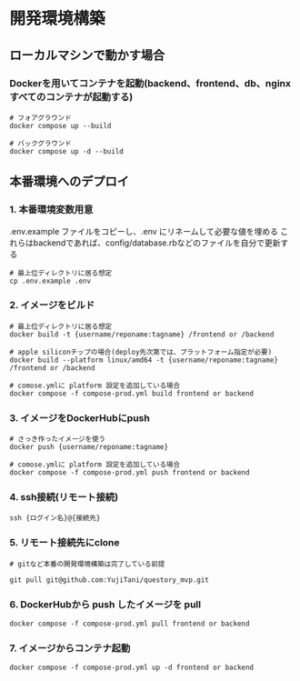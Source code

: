 # 開発環境構築
## ローカルマシンで動かす場合
###  Dockerを用いてコンテナを起動(backend、frontend、db、nginxすべてのコンテナが起動する)
```
# フォアグラウンド
docker compose up --build

# バックグラウンド
docker compose up -d --build

```

## 本番環境へのデプロイ

### 1. 本番環境変数用意
.env.example ファイルをコピーし、.env にリネームして必要な値を埋める
これらはbackendであれば、config/database.rbなどのファイルを自分で更新する

```
# 最上位ディレクトリに居る想定
cp .env.example .env

```

### 2. イメージをビルド
```
# 最上位ディレクトリに居る想定
docker build -t {username/reponame:tagname} /frontend or /backend

# apple siliconチップの場合(deploy先次第では、プラットフォーム指定が必要)
docker build --platform linux/amd64 -t {username/reponame:tagname} /frontend or /backend

# comose.ymlに platform 設定を追加している場合
docker compose -f compose-prod.yml build frontend or backend
```

### 3. イメージをDockerHubにpush

```
# さっき作ったイメージを使う
docker push {username/reponame:tagname}

# comose.ymlに platform 設定を追加している場合
docker compose -f compose-prod.yml push frontend or backend
```

### 4. ssh接続(リモート接続)
```
ssh {ログイン名}@{接続先}
```

### 5. リモート接続先にclone
```
# gitなど本番の開発環境構築は完了している前提

git pull git@github.com:YujiTani/questory_mvp.git
```

### 6. DockerHubから push したイメージを pull
```
docker compose -f compose-prod.yml pull frontend or backend
```

### 7. イメージからコンテナ起動
```
docker compose -f compose-prod.yml up -d frontend or backend
```
